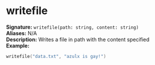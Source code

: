 # writefile
**Signature:** `writefile(path: string, content: string)` <br>
**Aliases:** N/A <br>
**Description:** Writes a file in path with the content specified <br>
**Example:**
```lua
writefile("data.txt", "azulx is gay!")
```
